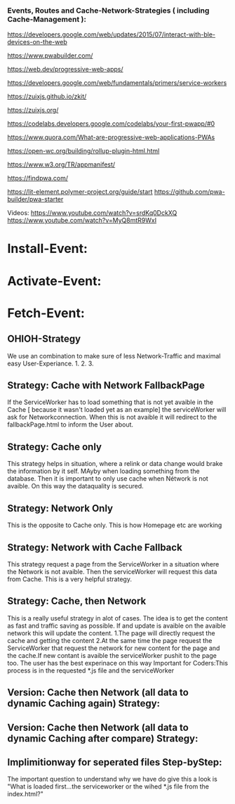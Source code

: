 ### Events, Routes and Cache-Network-Strategies  ( including Cache-Management ):

https://developers.google.com/web/updates/2015/07/interact-with-ble-devices-on-the-web

https://www.pwabuilder.com/

https://web.dev/progressive-web-apps/

https://developers.google.com/web/fundamentals/primers/service-workers

https://zuixjs.github.io/zkit/

https://zuixjs.org/

https://codelabs.developers.google.com/codelabs/your-first-pwapp/#0

https://www.quora.com/What-are-progressive-web-applications-PWAs

https://open-wc.org/building/rollup-plugin-html.html

https://www.w3.org/TR/appmanifest/

https://findpwa.com/


https://lit-element.polymer-project.org/guide/start
https://github.com/pwa-builder/pwa-starter

Videos:
https://www.youtube.com/watch?v=srdKq0DckXQ
https://www.youtube.com/watch?v=MyQ8mtR9WxI

# Install-Event:

# Activate-Event:

# Fetch-Event:

## OHIOH-Strategy

We use  an combination to make sure of less Network-Traffic and maximal easy User-Experiance.
1.
2.
3.

## Strategy: Cache with Network FallbackPage

If the ServiceWorker has to load something that is not yet avaible in the Cache [ because it wasn't loaded yet as an example] 
the serviceWorker will ask for Networkconnection. When this is not avaible it will redirect  to the fallbackPage.html to inform the User about.


## Strategy: Cache only

This strategy helps in situation, where a relink or data change would brake the information by it self. MAyby when loading something from the database.
Then it is important to only use cache when Nétwork is not avaible. On this way the dataquality is secured.

## Strategy: Network Only

This is the opposite to Cache only. This is how Homepage etc are working

## Strategy: Network with Cache Fallback

This strategy request a page from the ServiceWorker in a situation where the Network is not avaible.
Then the serviceWorker will request this data from Cache. This is a very helpful strategy.

## Strategy: Cache, then Network
This is a really useful strategy in alot of cases. The idea is to get the content as fast and traffic saving as possible.
If and update is avaible on the avaible network this will update the content.
1.The page will directly request the cache and getting the content
2.At the same time the page request the ServiceWorker that request the network for new content for the page and the cache.If new contant is avaible the serviceWorker pushit to the  page too. The user has the best experinace on this way
Important for Coders:This  process is in the requested *.js file and the serviceWorker

## Version: Cache then  Network  (all data to dynamic Caching again) Strategy:


## Version: Cache then  Network  (all data to dynamic Caching after compare) Strategy:

## Implimitionway for seperated files Step-byStep:
The important question to understand why we have do give this a look is "What is loaded first...the serviceworker or the wihed *.js file from the index.html?"




